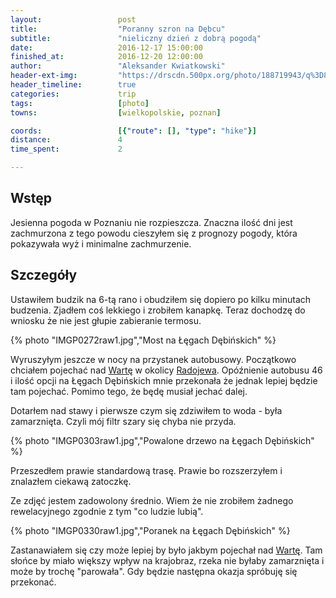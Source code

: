 ```yaml
---
layout:                 post
title:                  "Poranny szron na Dębcu"
subtitle:               "nieliczny dzień z dobrą pogodą"
date:                   2016-12-17 15:00:00
finished_at:            2016-12-20 12:00:00
author:                 "Aleksander Kwiatkowski"
header-ext-img:         "https://drscdn.500px.org/photo/188719943/q%3D80_m%3D2000/45a40318ced5efebd53e99b31c3d35f1"
header_timeline:        true
categories:             trip
tags:                   [photo]
towns:                  [wielkopolskie, poznan]

coords:                 [{"route": [], "type": "hike"}]
distance:               4
time_spent:             2

---
```

[wiki-radojewo]: https://pl.wikipedia.org/wiki/Radojewo
[wiki-warta]: https://pl.wikipedia.org/wiki/Warta

Wstęp
-----

Jesienna pogoda w Poznaniu nie rozpieszcza. Znaczna ilość dni jest zachmurzona
z tego powodu cieszyłem się z prognozy pogody, która pokazywała wyż i minimalne
zachmurzenie.

Szczegóły
---------

Ustawiłem budzik na 6-tą rano i obudziłem się dopiero po kilku minutach budzenia.
Zjadłem coś lekkiego i zrobiłem kanapkę. Teraz dochodzę do wniosku że nie jest głupie
zabieranie termosu.

{% photo "IMGP0272raw1.jpg","Most na Łęgach Dębińskich" %}

Wyruszyłym jeszcze w nocy na przystanek autobusowy. Początkowo chciałem pojechać
nad [Wartę][wiki-warta] w okolicy [Radojewa][wiki-radojewo]. Opóźnienie autobusu
46 i ilość opcji na Łęgach Dębińskich mnie przekonała że jednak lepiej
będzie tam pojechać. Pomimo tego, że będę musiał jechać dalej.

Dotarłem nad stawy i pierwsze czym się zdziwiłem to woda - była zamarznięta.
Czyli mój filtr szary się chyba nie przyda.

{% photo "IMGP0303raw1.jpg","Powalone drzewo na Łęgach Dębińskich" %}

Przeszedłem prawie standardową trasę. Prawie bo rozszerzyłem i znalazłem
ciekawą zatoczkę.

Ze zdjęć jestem zadowolony średnio. Wiem że nie zrobiłem żadnego rewelacyjnego
zgodnie z tym "co ludzie lubią".

{% photo "IMGP0330raw1.jpg","Poranek na Łęgach Dębińskich" %}

Zastanawiałem się czy może lepiej by było jakbym
pojechał nad [Wartę][wiki-warta]. Tam słońce by miało większy wpływ na krajobraz,
rzeka nie byłaby zamarznięta i może by trochę "parowała". Gdy będzie
następna okazja spróbuję się przekonać.
